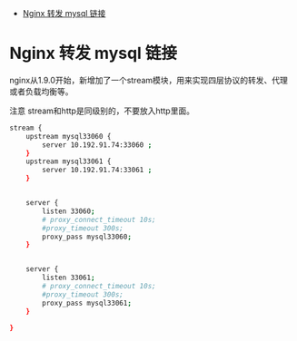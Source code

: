 [](...menustart)

- [Nginx 转发 mysql 链接](#72aac95dc2177165b34981486a4bbb97)

[](...menuend)


<h2 id="72aac95dc2177165b34981486a4bbb97"></h2>

# Nginx 转发 mysql 链接

nginx从1.9.0开始，新增加了一个stream模块，用来实现四层协议的转发、代理或者负载均衡等。

注意 stream和http是同级别的，不要放入http里面。

```bash
stream {
    upstream mysql33060 {
        server 10.192.91.74:33060 ;
    }
    upstream mysql33061 {
        server 10.192.91.74:33061 ;
    }


    server {
        listen 33060;
        # proxy_connect_timeout 10s;
        #proxy_timeout 300s;
        proxy_pass mysql33060;
    }


    server {
        listen 33061;
        # proxy_connect_timeout 10s;
        #proxy_timeout 300s;
        proxy_pass mysql33061;
    }

}
```
